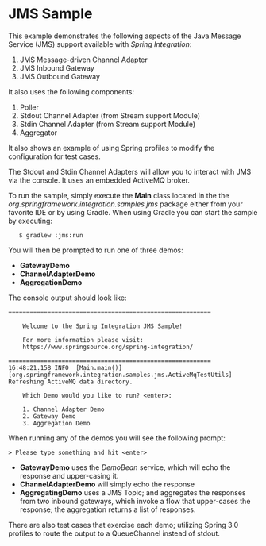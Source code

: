 JMS Sample
==========

This example demonstrates the following aspects of the Java Message Service (JMS) support available with *Spring Integration*:

1. JMS Message-driven Channel Adapter
2. JMS Inbound Gateway
3. JMS Outbound Gateway

It also uses the following components:

1. Poller
2. Stdout Channel Adapter (from Stream support Module)
3. Stdin Channel Adapter (from Stream support Module)
4. Aggregator

It also shows an example of using Spring profiles to modify the configuration for test cases.

The Stdout and Stdin Channel Adapters will allow you to interact with JMS via the console. It uses an embedded ActiveMQ broker.

To run the sample, simply execute the **Main** class located in the the *org.springframework.integration.samples.jms*
 package either from your favorite IDE or by using Gradle. When using Gradle you can start the sample by executing:

       $ gradlew :jms:run

You will then be prompted to run one of three demos:

* **GatewayDemo**
* **ChannelAdapterDemo**
* **AggregationDemo**

The console output should look like:

	=========================================================

	    Welcome to the Spring Integration JMS Sample!

	    For more information please visit:
	    https://www.springsource.org/spring-integration/

	=========================================================
	16:48:21.158 INFO  [Main.main()][org.springframework.integration.samples.jms.ActiveMqTestUtils] Refreshing ActiveMQ data directory.

	    Which Demo would you like to run? <enter>:

		1. Channel Adapter Demo
		2. Gateway Demo
		3. Aggregation Demo


When running any of the demos you will see the following prompt:

	> Please type something and hit <enter>

* **GatewayDemo** uses the *DemoBean* service, which will echo the response and upper-casing it.
* **ChannelAdapterDemo** will simply echo the response
* **AggregatingDemo** uses a JMS Topic; and aggregates the responses from two inbound gateways, which
invoke a flow that upper-cases the response; the aggregation returns a list of responses.


There are also test cases that exercise each demo; utilizing Spring 3.0 profiles to route the output to a QueueChannel instead of stdout.
